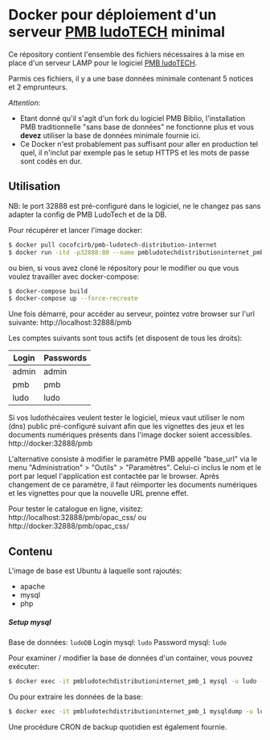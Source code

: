 # Docker pour déploiement d'un serveur [PMB ludoTECH](https://github.com/cocof-cirb/pmb_ludoTech) minimal


Ce répository contient l'ensemble des fichiers nécessaires à la mise en place d'un serveur LAMP pour le logiciel
[PMB ludoTECH](https://github.com/cocof-cirb/pmb_ludoTech).

Parmis ces fichiers, il y a une base données minimale contenant 5 notices et 2 emprunteurs. 


_Attention_: 
* Etant donné qu'il s'agit d'un fork du logiciel PMB Biblio, l'installation PMB traditionnelle "sans base de données" ne fonctionne plus et vous **devez** utiliser la base de données minimale fournie ici.
* Ce Docker n'est probablement pas suffisant pour aller en production tel quel, il n'inclut par exemple pas le setup HTTPS et les mots de passe sont codés en dur.



## Utilisation

NB: le port 32888 est pré-configuré dans le logiciel, ne le changez pas sans adapter la config de PMB LudoTech et de la DB.

Pour récupérer et lancer l'image docker:
```sh
$ docker pull cocofcirb/pmb-ludotech-distribution-internet
$ docker run -itd -p32888:80 --name pmbludotechdistributioninternet_pmb_1 cocofcirb/pmb-ludotech-distribution-internet
```

ou bien, si vous avez cloné le répository pour le modifier ou que vous voulez travailler avec docker-compose:

```sh
$ docker-compose build
$ docker-compose up --force-recreate
```

Une fois démarré, pour accéder au serveur, pointez votre browser sur l'url suivante:
    http://localhost:32888/pmb


Les comptes suivants sont tous actifs (et disposent de tous les droits):

| Login  | Passwords |
| ----   | ------    |
| admin  | admin     |
| pmb    | pmb       |
| ludo   | ludo      |


Si vos ludothécaires veulent tester le logiciel, mieux vaut utiliser le nom (dns) public pré-configuré suivant afin que les vignettes des jeux et les documents numériques présents dans l'image docker soient accessibles.
    http://docker:32888/pmb

L'alternative consiste à modifier le paramètre PMB appellé "base_url" via le menu "Administration" > "Outils" > "Paramètres". Celui-ci inclus le nom et le port par lequel l'application est contactée par le browser. Après changement de ce paramètre, il faut réimporter les documents numériques et les vignettes pour que la nouvelle URL prenne effet.


Pour tester le catalogue en ligne, visitez:
    http://localhost:32888/pmb/opac_css/
ou
    http://docker:32888/pmb/opac_css/


## Contenu
L'image de base est Ubuntu à laquelle sont rajoutés: 
* apache
* mysql
* php

##### Setup mysql

Base de données: `ludoDB`
Login mysql:    `ludo`
Password mysql: `ludo`

Pour examiner / modifier la base de données d'un container, vous pouvez exécuter:
```sh
$ docker exec -it pmbludotechdistributioninternet_pmb_1 mysql -u ludo -pludo ludoDB
```

Ou pour extraire les données de la base:
```sh
$ docker exec -it pmbludotechdistributioninternet_pmb_1 mysqldump -u ludo -pludo --extended-insert=FALSE  ludoDB > resources/db/dump/ludoDB.sql
```

Une procédure CRON de backup quotidien est également fournie.

